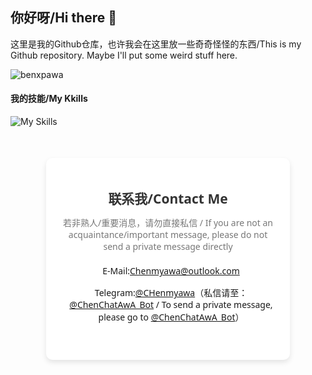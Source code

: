 ## 你好呀/Hi there 👋

这里是我的Github仓库，也许我会在这里放一些奇奇怪怪的东西/This is my Github repository. Maybe I'll put some weird stuff here.

<!-- This is a Profile View Icon --Whrit By CHenmy -->
<p align="left"> <img src="https://komarev.com/ghpvc/?username=benxpawa&label=Profile%20views&color=0e75b6&style=flat" alt="benxpawa" /> </p>

#### 我的技能/My Kkills
<!-- This is a list of Kkill Icons provided by skillicons.drv --Whrit By CHenmy -->
![My Skills](https://skillicons.dev/icons?i=html,css,js,md,php,cpp,lua,mysql,sqlite,nginx,wordpress,windows,linux,github,twitter,vscode,ps,ai,pr,au,ae,blender,powershell)


<div style="width: 350px; margin: 50px auto; padding: 20px; border-radius: 10px; box-shadow: 0 4px 8px rgba(0, 0, 0, 0.1); background-color: #fff; font-family: 'Segoe UI', Tahoma, Geneva, Verdana, sans-serif; text-align: center;">
        <h2 style="color: #333; margin-bottom: 10px;">联系我/Contact Me</h2>
        <p style="color: #777; margin-bottom: 20px;">若非熟人/重要消息，请勿直接私信  /  If you are not an acquaintance/important message, please do not send a private message directly</p>
        <ul style="list-style-type: none; padding: 0;">
            <li style="margin-bottom: 15px; display: flex; align-items: center; justify-content: center;">
                <i class="fa-solid fa-envelope" style="margin-right: 10px; color: #007BFF; font-size: 18px;"></i>
                <span>E-Mail:<a href="mailto:chenmyawa@outlook.com">Chenmyawa@outlook.com</a></span>
            </li>
            <li style="margin-bottom: 15px; display: flex; align-items: center; justify-content: center;">
                <i class="fa-solid fa-phone" style="margin-right: 10px; color: #007BFF; font-size: 18px;"></i>
                <span>Telegram:<a href="https://t.me/CHenmyawa">@CHenmyawa</a>（私信请至：<a href="t.me/ChenChatAwA_Bot" target="_blank">@ChenChatAwA_Bot</a>  /  To send a private message, please go to <a href="t.me/ChenChatAwA_Bot" target="_blank">@ChenChatAwA_Bot</a>）</span>
            </li>
        </ul>
        <div style="margin-top: 20px;">
            <a href="#" target="_blank" style="display: inline-block; margin: 0 10px; color: #007BFF; font-size: 24px; transition: color 0.3s ease;">
                <i class="fa-brands fa-facebook-f"></i>
            </a>
            <a href="#" target="_blank" style="display: inline-block; margin: 0 10px; color: #007BFF; font-size: 24px; transition: color 0.3s ease;">
                <i class="fa-brands fa-twitter"></i>
            </a>
            <a href="#" target="_blank" style="display: inline-block; margin: 0 10px; color: #007BFF; font-size: 24px; transition: color 0.3s ease;">
                <i class="fa-brands fa-instagram"></i>
            </a>
        </div>
    </div>
